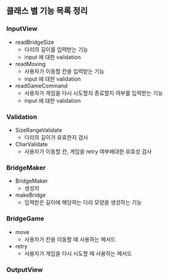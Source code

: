## 클래스 별 기능 목록 정리

### InputView
* readBridgeSize
    * 다리의 길이를 입력받는 기능
    * input 에 대한 validation 
* readMoving
    * 사용자가 이동할 칸을 입력받는 기능
    * input 에 대한 validation
* readGameCommand
    * 사용자가 게임을 다시 시도할지 종료할지 여부를 입력받는 기능
    * input 에 대한 validation

### Validation
* SizeRangeValidate
  * 다리의 길이가 유효한지 검사 
* CharValidate
  * 사용자가 이동할 칸, 게임을 retry 여부에대한 유효성 검사

### BridgeMaker
* BridgeMaker
  * 생성자
* makeBridge
  * 입력받은 길이에 해당하는 다리 모양을 생성하는 기능

### BridgeGame
* move
  * 사용자가 칸을 이동할 때 사용하는 메서드
* retry
  * 사용자가 게임을 다시 시도할 때 사용하는 메서드

### OutputView